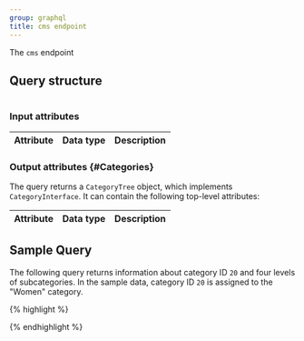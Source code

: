 ```yaml
---
group: graphql
title: cms endpoint
---
```


The `cms` endpoint

## Query structure

``` json

```

### Input attributes

Attribute | Data type | Description
--- | --- | ---


### Output attributes {#Categories}

The query returns a `CategoryTree` object, which implements `CategoryInterface`. It can contain the following top-level attributes:

Attribute | Data type | Description
--- | --- | ---

## Sample Query

The following query returns information about category ID `20` and four levels of subcategories. In the sample data, category ID `20` is assigned to the "Women" category.

{% highlight %}

{% endhighlight %}
